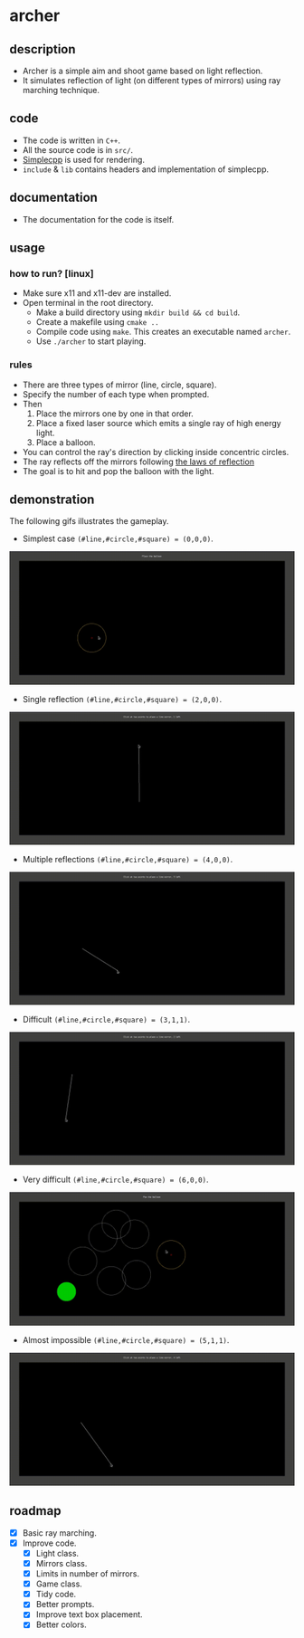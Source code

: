 # archer

## description
- Archer is a simple aim and shoot game based on light reflection.
- It simulates reflection of light (on different types of mirrors) using ray marching technique.

## code
- The code is written in `C++`.
- All the source code is in `src/`.
- [Simplecpp](https://www.cse.iitb.ac.in/~ranade/simplecpp/) is used for rendering.
- `include` & `lib` contains headers and implementation of simplecpp.

## documentation
- The documentation for the code is itself.

## usage

### how to run? [linux]
- Make sure x11 and x11-dev are installed.
- Open terminal in the root directory.
    - Make a build directory using `mkdir build && cd build`.
    - Create a makefile using `cmake ..`
    - Compile code using `make`. This creates an executable named `archer`.
    - Use `./archer` to start playing.

### rules
- There are three types of mirror (line, circle, square).
- Specify the number of each type when prompted.
- Then
    1. Place the mirrors one by one in that order.
    1. Place a fixed laser source which emits a single ray of high energy light.
    1. Place a balloon.
- You can control the ray's direction by clicking inside concentric circles.
- The ray reflects off the mirrors following [the laws of reflection](https://en.wikipedia.org/wiki/Reflection_(physics)#Laws_of_reflection)
- The goal is to hit and pop the balloon with the light.

## demonstration
The following gifs illustrates the gameplay.

- Simplest case `(#line,#circle,#square) = (0,0,0)`.

![](./github/1.000.gif)

- Single reflection `(#line,#circle,#square) = (2,0,0)`.

![](./github/2.200.gif)

- Multiple reflections `(#line,#circle,#square) = (4,0,0)`.

![](./github/3.400.gif)

- Difficult `(#line,#circle,#square) = (3,1,1)`.

![](./github/4.311.gif)

- Very difficult `(#line,#circle,#square) = (6,0,0)`.

![](./github/5.060.gif)

- Almost impossible `(#line,#circle,#square) = (5,1,1)`.

![](./github/6.510.gif)

## roadmap
- [x] Basic ray marching.
- [x] Improve code.
    - [x] Light class.
    - [x] Mirrors class.
    - [x] Limits in number of mirrors.
    - [x] Game class.
    - [x] Tidy code.
    - [x] Better prompts.
    - [x] Improve text box placement.
    - [x] Better colors.
